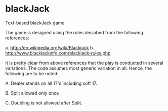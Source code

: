 blackJack
=========

Text-based blackJack game

The game is designed using the rules descibed from the following references:

a. http://en.wikipedia.org/wiki/Blackjack
b. http://www.blackjackinfo.com/blackjack-rules.php

It is pretty clear from above references that the play is conducted in several variations. The code assumes most generic variation in all. Hence, the following are to be noted:

A. Dealer stands on all 17's including soft 17.

B. Split allowed only once

C. Doubling is not allowed after Split.


